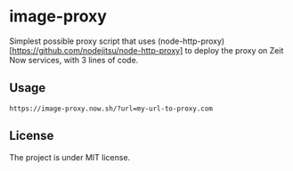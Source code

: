 # image-proxy
Simplest possible proxy script that uses (node-http-proxy)[https://github.com/nodejitsu/node-http-proxy] to deploy the proxy on Zeit Now services, with 3 lines of code.

## Usage
```
https://image-proxy.now.sh/?url=my-url-to-proxy.com
```

## License
The project is under MIT license.